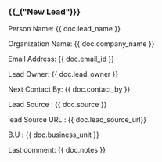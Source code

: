 <h3>{{_("New Lead")}}</h3>

<p>Person Name: {{ doc.lead_name }}</p>
<p>Organization Name: {{ doc.company_name }}</p>
<p>Email Address: {{ doc.email_id }}</p>
<p>Lead Owner: {{ doc.lead_owner }}</p>
<p>Next Contact By: {{ doc.contact_by }}</p>
<p>Lead Source : {{ doc.source }}</p>
<p>lead Source URL : {{ doc.lead_source_url}}</p>
<p>B.U : {{ doc.business_unit }}</p>
<P>Last comment: {{ doc.notes }}</P>